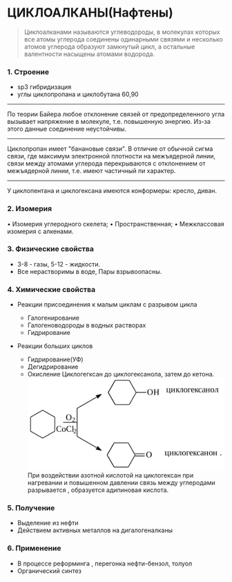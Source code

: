 # ЦИКЛОАЛКАНЫ(Нафтены)

> Циклоалканами называются углеводороды, в молекулах которых все атомы углерода соединены одинарными связями и несколько атомов углерода образуют замкнутый цикл, а остальные валентности насыщены атомами водорода.
	
### 1. Строение
- sp3 гибридизация
- углы циклопропана и циклобутана 60,90

***

По теории Байера любое отклонение связей от предопределенного угла вызывает напряжение в молекуле, т.е. повышенную энергию. Из-за этого данные соединение неустойчивы.
	
***

Циклопропан имеет "банановые связи".  В отличие от обычной сигма связи, где максимум электронной плотности на межъядерной линии, связи между атомами углерода перекрываются с отклонением от межъядерной линии, т.е. имеют частичный пи характер. 

***

У циклопентана и циклогексана имеются конформеры: кресло, диван.
	
### 2. Изомерия
• Изомерия углеродного скелета;
• Пространственная;
• Межклассовая изомерия с алкенами.
	
### 3. Физические свойства 
- 3-8 - газы, 5-12 - жидкости. 
- Все нерастворимы в воде, Пары взрывоопасны. 
	
### 4. Химические свойства
- Реакции присоединения к малым циклам с разрывом цикла
	 - Галогенирование
	 - Галогеноводороды в водных растворах
	 - Гидрирование
	
- Реакции больших циклов
	 - Гидрирование(УФ)
	 - Дегидрирование
	 - Окисление
Циклогегксан до циклогексанола, затем до кетона.
	![hhh](003.gif)
При воздействии азотной кислотой на циклогексан при нагревании и повышенном давлении связь между углеродами разрывается , образуется адипиновая кислота.
	
	
### 5. Получение
- Выделение из нефти
- Действием активных металлов на дигалогеналканы
	
### 6. Применение
- В процессе реформинга , перегонка нефти-бензол, толуол
- Органический синтез 
